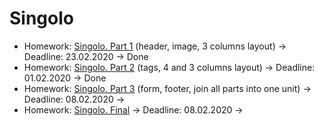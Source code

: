# Singolo

- Homework: [Singolo. Part 1](https://splastiq.github.io/singolo/singolo1.html) (header, image, 3 columns layout) -> Deadline: 23.02.2020 -> Done
- Homework: [Singolo. Part 2](https://splastiq.github.io/singolo/singolo2.html) (tags, 4 and 3 columns layout) -> Deadline: 01.02.2020 -> Done
- Homework: [Singolo. Part 3](https://splastiq.github.io/singolo/singolo3.html) (form, footer, join all parts into one unit) -> Deadline: 08.02.2020 ->
- Homework: [Singolo. Final](https://splastiq.github.io/singolo/index.html) -> Deadline: 08.02.2020 ->
